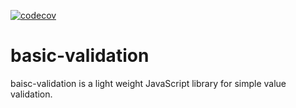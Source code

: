 [![codecov](https://codecov.io/gh/danielaQVMuniz/basic-validation/branch/main/graph/badge.svg?token=5MHX18WMY2)](https://codecov.io/gh/danielaQVMuniz/basic-validation)

# basic-validation

baisc-validation is a light weight JavaScript library for simple value validation.

